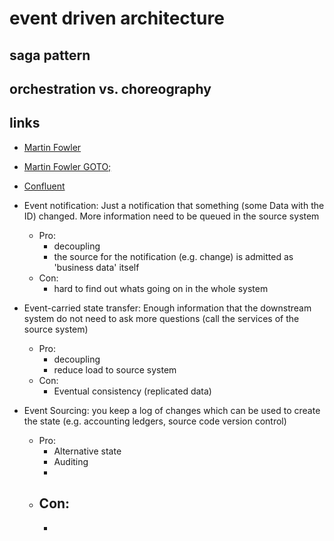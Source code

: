 
# event driven architecture 

## saga pattern

## orchestration vs. choreography

## links 

- [Martin Fowler](https://martinfowler.com/articles/201701-event-driven.html)
- [Martin Fowler GOTO;](https://www.youtube.com/watch?v=STKCRSUsyP0)
- [Confluent](https://martinfowler.com/articles/201701-event-driven.html)

- Event notification: Just a notification that something (some Data with the ID) changed. More information need to be queued in the source system
  - Pro: 
    - decoupling
    - the source for the notification (e.g. change) is admitted as 'business data' itself
  - Con: 
    - hard to find out whats going on in the whole system
- Event-carried state transfer: Enough information that the downstream system do not need to ask more questions (call the services of the source system)
  - Pro: 
    - decoupling
    - reduce load to source system
  - Con: 
    - Eventual consistency (replicated data)
- Event Sourcing: you keep a log of changes which can be used to create the state (e.g. accounting ledgers, source code version control)
  - Pro:
    - Alternative state
    - Auditing
    - 
  - Con:
    - 
    - 